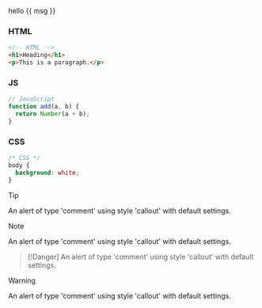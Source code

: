 
<div id="main">hello {{ msg }}</div>

<script>
  new Vue({
    el: '#main',
    data: { msg: 'Vue' }
  })
</script>

<!-- tabs:start -->

### **HTML**

```html
<!-- HTML -->
<h1>Heading</h1>
<p>This is a paragraph.</p>
```

### **JS**

```js
// JavaScript
function add(a, b) {
  return Number(a + b);
}
```

### **CSS**

```css
/* CSS */
body {
  background: white;
}
```

<!-- tabs:end -->

> [!Tip]
> An alert of type 'comment' using style 'callout' with default settings.


> [!Note]
> An alert of type 'comment' using style 'callout' with default settings.


> [!Danger]
> An alert of type 'comment' using style 'callout' with default settings.

> [!Warning]
> An alert of type 'comment' using style 'callout' with default settings.
